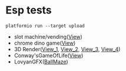 # Esp tests

```
platformio run --target upload
```

- slot machine/vending([View](Slot_Machine))
- chrome dino game([View](Dino_Game))
- 3D Render([View_1](3D_1), [View_2](3D_2), [View_3](3D_3), [View_4](3D_4))
- Conway'sGameOfLife([View](Game_Of_Life))
- LovyanGFX([BallMaze](Ball_Maze))